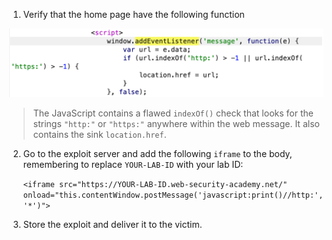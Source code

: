 
1. Verify that the home page have the following function

![](/static/img/Pasted_image_20231120111708.png)

> The JavaScript contains a flawed `indexOf()` check that looks for the strings `"http:"` or `"https:"` anywhere within the web message. It also contains the sink `location.href`.

2. Go to the exploit server and add the following `iframe` to the body, remembering to replace `YOUR-LAB-ID` with your lab ID:
    
    `<iframe src="https://YOUR-LAB-ID.web-security-academy.net/" onload="this.contentWindow.postMessage('javascript:print()//http:','*')">`
3. Store the exploit and deliver it to the victim.